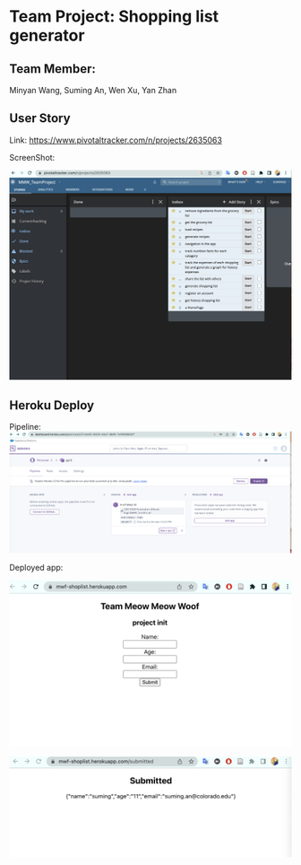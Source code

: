 # Team Project: Shopping list generator

## Team Member:

Minyan Wang, Suming An, Wen Xu, Yan Zhan

## User Story

Link:  https://www.pivotaltracker.com/n/projects/2635063 

ScreenShot:

![Userstory](Userstory.png)

## Heroku Deploy

Pipeline:![heroku_ppl](heroku_ppl.png)

Deployed app:

![webapp_1](webapp_1.PNG)



![webapp_2](webapp_2.PNG)